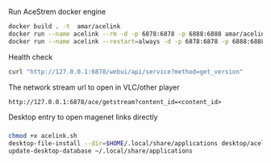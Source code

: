 Run AceStrem docker engine
```sh
docker build . -t  amar/acelink
docker run --name acelink --rm -d -p 6878:6878 -p 6888:6888 amar/acelink
docker run --name acelink --restart=always -d -p 6878:6878 -p 6888:6888 amar/acelink
```

Health check
```sh
curl "http://127.0.0.1:6878/webui/api/service?method=get_version"
```

The network stream url to open in VLC/other player
```
http://127.0.0.1:6878/ace/getstream?content_id=<content_id>
```

Desktop entry to open magenet links directly
###
```sh
chmod +x acelink.sh
desktop-file-install --dir=$HOME/.local/share/applications desktop/acelink.desktop
update-desktop-database ~/.local/share/applications
```